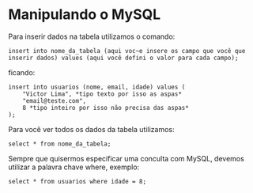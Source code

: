 # Manipulando o MySQL

Para inserir dados na tabela utilizamos o comando:

    insert into nome_da_tabela (aqui voc~e insere os campo que você que inserir dados) values (aqui você defini o valor para cada campo);

ficando:

    insert into usuarios (nome, email, idade) values (
        "Victor Lima", *tipo texto por isso as aspas*
        "email@teste.com",
        8 *tipo inteiro por isso não precisa das aspas*
    );

Para você ver todos os dados da tabela utilizamos:

    select * from nome_da_tabela;

Sempre que quisermos especificar uma conculta com MySQL, devemos utilizar a palavra chave where, exemplo:

    select * from usuarios where idade = 8;



